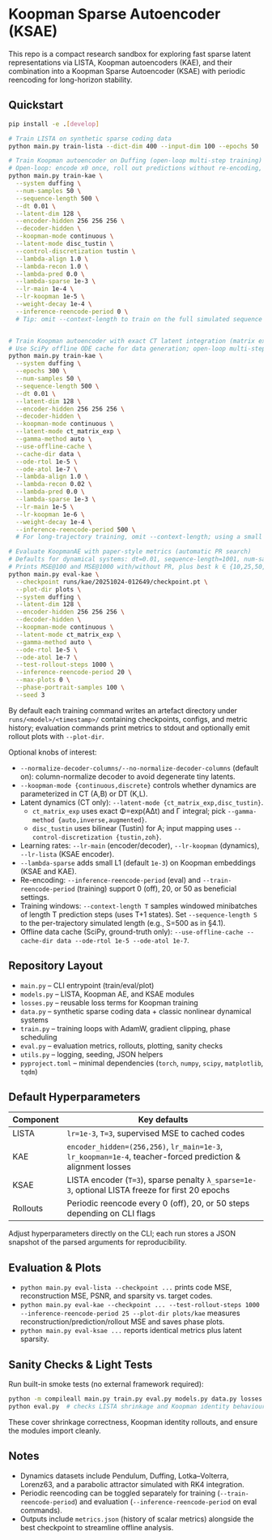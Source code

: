 # Koopman Sparse Autoencoder (KSAE)

This repo is a compact research sandbox for exploring fast sparse latent representations via LISTA, Koopman autoencoders (KAE), and their combination into a Koopman Sparse Autoencoder (KSAE) with periodic reencoding for long-horizon stability.

## Quickstart

```bash
pip install -e .[develop]

# Train LISTA on synthetic sparse coding data
python main.py train-lista --dict-dim 400 --input-dim 100 --epochs 50

# Train Koopman autoencoder on Duffing (open-loop multi-step training)
# Open-loop: encode x0 once, roll out predictions without re-encoding, sum loss over window
python main.py train-kae \
  --system duffing \
  --num-samples 50 \
  --sequence-length 500 \
  --dt 0.01 \
  --latent-dim 128 \
  --encoder-hidden 256 256 256 \
  --decoder-hidden \
  --koopman-mode continuous \
  --latent-mode disc_tustin \
  --control-discretization tustin \
  --lambda-align 1.0 \
  --lambda-recon 1.0 \
  --lambda-pred 0.0 \
  --lambda-sparse 1e-3 \
  --lr-main 1e-4 \
  --lr-koopman 1e-5 \
  --weight-decay 1e-4 \
  --inference-reencode-period 0 \
  # Tip: omit --context-length to train on the full simulated sequence per minibatch.


# Train Koopman autoencoder with exact CT latent integration (matrix exponential)
# Use SciPy offline ODE cache for data generation; open-loop multi-step loss
python main.py train-kae \
  --system duffing \
  --epochs 300 \
  --num-samples 50 \
  --sequence-length 500 \
  --dt 0.01 \
  --latent-dim 128 \
  --encoder-hidden 256 256 256 \
  --decoder-hidden \
  --koopman-mode continuous \
  --latent-mode ct_matrix_exp \
  --gamma-method auto \
  --use-offline-cache \
  --cache-dir data \
  --ode-rtol 1e-5 \
  --ode-atol 1e-7 \
  --lambda-align 1.0 \
  --lambda-recon 0.02 \
  --lambda-pred 0.0 \
  --lambda-sparse 1e-3 \
  --lr-main 1e-5 \
  --lr-koopman 1e-6 \
  --weight-decay 1e-4 \
  --inference-reencode-period 500 \
  # For long-trajectory training, omit --context-length; using a small value trains on short windows.

# Evaluate KoopmanAE with paper-style metrics (automatic PR search)
# Defaults for dynamical systems: dt=0.01, sequence-length=1001, num-samples=50, rollout=1000
# Prints MSE@100 and MSE@1000 with/without PR, plus best k ∈ {10,25,50,100}
python main.py eval-kae \
  --checkpoint runs/kae/20251024-012649/checkpoint.pt \
  --plot-dir plots \
  --system duffing \
  --latent-dim 128 \
  --encoder-hidden 256 256 256 \
  --decoder-hidden \
  --koopman-mode continuous \
  --latent-mode ct_matrix_exp \
  --gamma-method auto \
  --ode-rtol 1e-5 \
  --ode-atol 1e-7 \
  --test-rollout-steps 1000 \
  --inference-reencode-period 20 \
  --max-plots 0 \
  --phase-portrait-samples 100 \
  --seed 3
```

By default each training command writes an artefact directory under `runs/<model>/<timestamp>/` containing checkpoints, configs, and metric history; evaluation commands print metrics to stdout and optionally emit rollout plots with `--plot-dir`.

Optional knobs of interest:
- `--normalize-decoder-columns/--no-normalize-decoder-columns` (default on): column-normalize decoder to avoid degenerate tiny latents.
- `--koopman-mode {continuous,discrete}` controls whether dynamics are parameterized in CT (A,B) or DT (K,L).
- Latent dynamics (CT only): `--latent-mode {ct_matrix_exp,disc_tustin}`.
  - `ct_matrix_exp` uses exact Φ=exp(AΔt) and Γ integral; pick `--gamma-method {auto,inverse,augmented}`.
  - `disc_tustin` uses bilinear (Tustin) for A; input mapping uses `--control-discretization {tustin,zoh}`.
- Learning rates: `--lr-main` (encoder/decoder), `--lr-koopman` (dynamics), `--lr-lista` (KSAE encoder).
- `--lambda-sparse` adds small L1 (default `1e-3`) on Koopman embeddings (KSAE and KAE).
- Re-encoding: `--inference-reencode-period` (eval) and `--train-reencode-period` (training) support 0 (off), 20, or 50 as beneficial settings.
 - Training windows: `--context-length T` samples windowed minibatches of length T prediction steps (uses T+1 states). Set `--sequence-length S` to the per-trajectory simulated length (e.g., S=500 as in §4.1).
 - Offline data cache (SciPy, ground-truth only): `--use-offline-cache --cache-dir data --ode-rtol 1e-5 --ode-atol 1e-7`.

## Repository Layout

- `main.py` – CLI entrypoint (train/eval/plot)
- `models.py` – LISTA, Koopman AE, and KSAE modules
- `losses.py` – reusable loss terms for Koopman training
- `data.py` – synthetic sparse coding data + classic nonlinear dynamical systems
- `train.py` – training loops with AdamW, gradient clipping, phase scheduling
- `eval.py` – evaluation metrics, rollouts, plotting, sanity checks
- `utils.py` – logging, seeding, JSON helpers
- `pyproject.toml` – minimal dependencies (`torch`, `numpy`, `scipy`, `matplotlib`, `tqdm`)

## Default Hyperparameters

| Component | Key defaults |
|-----------|--------------|
| LISTA | `lr=1e-3`, `T=3`, supervised MSE to cached codes |
| KAE | `encoder_hidden=(256,256)`, `lr_main=1e-3`, `lr_koopman=1e-4`, teacher-forced prediction & alignment losses |
| KSAE | LISTA encoder (`T=3`), sparse penalty `λ_sparse=1e-3`, optional LISTA freeze for first 20 epochs |
| Rollouts | Periodic reencode every 0 (off), 20, or 50 steps depending on CLI flags |

Adjust hyperparameters directly on the CLI; each run stores a JSON snapshot of the parsed arguments for reproducibility.

## Evaluation & Plots

- `python main.py eval-lista --checkpoint ...` prints code MSE, reconstruction MSE, PSNR, and sparsity vs. target codes.
- `python main.py eval-kae --checkpoint ... --test-rollout-steps 1000 --inference-reencode-period 25 --plot-dir plots/kae` measures reconstruction/prediction/rollout MSE and saves phase plots.
- `python main.py eval-ksae ...` reports identical metrics plus latent sparsity.

## Sanity Checks & Light Tests

Run built-in smoke tests (no external framework required):

```bash
python -m compileall main.py train.py eval.py models.py data.py losses.py utils.py
python eval.py  # checks LISTA shrinkage and Koopman identity behaviour
```

These cover shrinkage correctness, Koopman identity rollouts, and ensure the modules import cleanly.

## Notes

- Dynamics datasets include Pendulum, Duffing, Lotka–Volterra, Lorenz63, and a parabolic attractor simulated with RK4 integration.
- Periodic reencoding can be toggled separately for training (`--train-reencode-period`) and evaluation (`--inference-reencode-period` on eval commands).
- Outputs include `metrics.json` (history of scalar metrics) alongside the best checkpoint to streamline offline analysis.
